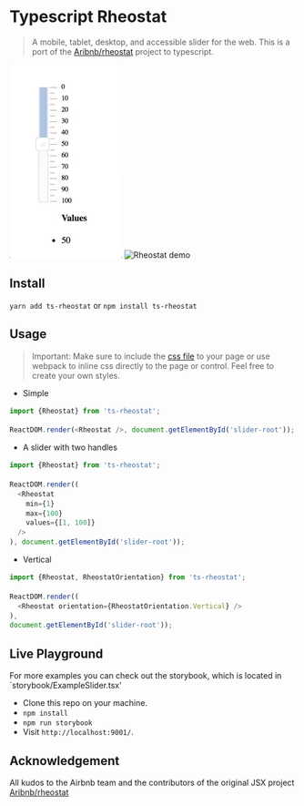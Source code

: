 # Typescript Rheostat

> A mobile, tablet, desktop, and accessible slider for the web.
> This is a port of the [Aribnb/rheostat](https://github.com/airbnb/rheostat) project to typescript.

![Rheostat vertival demp](sample-vertical.gif)
![Rheostat demo](sample.gif)

## Install
`yarn add ts-rheostat` or `npm install ts-rheostat`

## Usage

> Important: Make sure to include the [css file](lib/rheostat.css) to your page or 
  use webpack to inline css directly to the page or control. Feel free to create your own styles.

* Simple

```ts
import {Rheostat} from 'ts-rheostat';

ReactDOM.render(<Rheostat />, document.getElementById('slider-root'));
```

* A slider with two handles

```ts
import {Rheostat} from 'ts-rheostat';

ReactDOM.render((
  <Rheostat
    min={1}
    max={100}
    values={[1, 100]}
  />
), document.getElementById('slider-root'));
```

* Vertical 
```ts
import {Rheostat, RheostatOrientation} from 'ts-rheostat';

ReactDOM.render((
  <Rheostat orientation={RheostatOrientation.Vertical} />
), 
document.getElementById('slider-root'));
```

## Live Playground

For more examples you can check out the storybook, which is located in `storybook/ExampleSlider.tsx'

* Clone this repo on your machine.
* `npm install`
* `npm run storybook`
* Visit `http://localhost:9001/`.

## Acknowledgement

All kudos to the Airbnb team and the contributors of the original JSX project [Aribnb/rheostat](https://github.com/airbnb/rheostat)